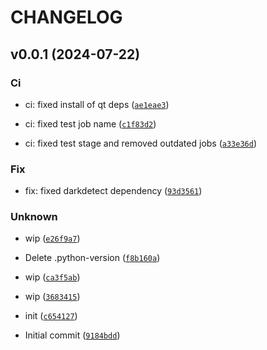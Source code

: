 # CHANGELOG

## v0.0.1 (2024-07-22)

### Ci

* ci: fixed install of qt deps ([`ae1eae3`](https://gitlab.psi.ch/bec/bec_qthemes/-/commit/ae1eae360cf23e95d81e91fb54b73ca659291d33))

* ci: fixed test job name ([`c1f83d2`](https://gitlab.psi.ch/bec/bec_qthemes/-/commit/c1f83d242e585e6be1aef7fdaf660fd3bb2fc38e))

* ci: fixed test stage and removed outdated jobs ([`a33e36d`](https://gitlab.psi.ch/bec/bec_qthemes/-/commit/a33e36d660501a4ac785762839872f19d44bd756))

### Fix

* fix: fixed darkdetect dependency ([`93d3561`](https://gitlab.psi.ch/bec/bec_qthemes/-/commit/93d35616b6fc4198edc9c5de57e8c7272ecac454))

### Unknown

* wip ([`e26f9a7`](https://gitlab.psi.ch/bec/bec_qthemes/-/commit/e26f9a7018d081eda25e0ca874afd2747a420ae7))

* Delete .python-version ([`f8b160a`](https://gitlab.psi.ch/bec/bec_qthemes/-/commit/f8b160a5a19ec28360d16980eb2c17d6c219a95a))

* wip ([`ca3f5ab`](https://gitlab.psi.ch/bec/bec_qthemes/-/commit/ca3f5abe631739357f91b0040a970a5781347956))

* wip ([`3683415`](https://gitlab.psi.ch/bec/bec_qthemes/-/commit/3683415238f9d928eacc11713c2658f642cf5ba9))

* init ([`c654127`](https://gitlab.psi.ch/bec/bec_qthemes/-/commit/c6541276953684d529bc97f91362f0b4c3a20481))

* Initial commit ([`9184bdd`](https://gitlab.psi.ch/bec/bec_qthemes/-/commit/9184bdde0f76e0a8af7806e266ea4643414f22f2))
